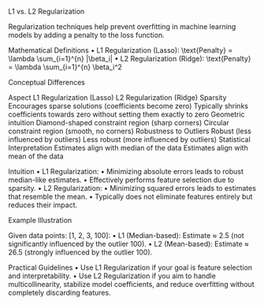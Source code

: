L1 vs. L2 Regularization

Regularization techniques help prevent overfitting in machine learning models by adding a penalty to the loss function.

Mathematical Definitions
	•	L1 Regularization (Lasso):
\text{Penalty} = \lambda \sum_{i=1}^{n} |\beta_i|
	•	L2 Regularization (Ridge):
\text{Penalty} = \lambda \sum_{i=1}^{n} \beta_i^2

Conceptual Differences

Aspect	L1 Regularization (Lasso)	L2 Regularization (Ridge)
Sparsity	Encourages sparse solutions (coefficients become zero)	Typically shrinks coefficients towards zero without setting them exactly to zero
Geometric intuition	Diamond-shaped constraint region (sharp corners)	Circular constraint region (smooth, no corners)
Robustness to Outliers	Robust (less influenced by outliers)	Less robust (more influenced by outliers)
Statistical Interpretation	Estimates align with median of the data	Estimates align with mean of the data

Intuition
	•	L1 Regularization:
	•	Minimizing absolute errors leads to robust median-like estimates.
	•	Effectively performs feature selection due to sparsity.
	•	L2 Regularization:
	•	Minimizing squared errors leads to estimates that resemble the mean.
	•	Typically does not eliminate features entirely but reduces their impact.

Example Illustration

Given data points: [1, 2, 3, 100]:
	•	L1 (Median-based): Estimate ≈ 2.5 (not significantly influenced by the outlier 100).
	•	L2 (Mean-based): Estimate ≈ 26.5 (strongly influenced by the outlier 100).

Practical Guidelines
	•	Use L1 Regularization if your goal is feature selection and interpretability.
	•	Use L2 Regularization if you aim to handle multicollinearity, stabilize model coefficients, and reduce overfitting without completely discarding features.